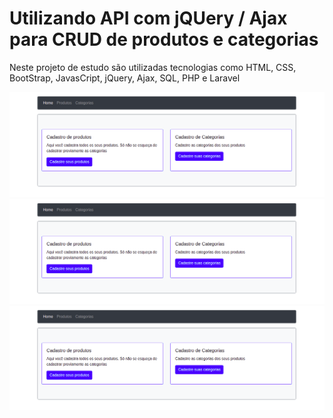 # Utilizando API com jQUery / Ajax para CRUD de produtos e categorias

Neste projeto de estudo são utilizadas tecnologias como HTML, CSS, BootStrap, JavasCript, jQuery, Ajax, SQL, PHP e Laravel

![site](img/1.png)
![site](img/1.png)
![site](img/1.png)
